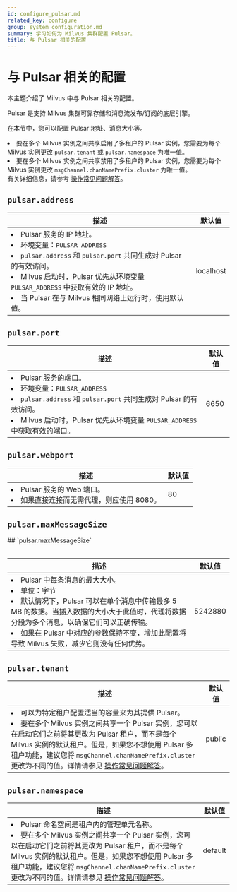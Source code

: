 ```yaml
---
id: configure_pulsar.md
related_key: configure
group: system_configuration.md
summary: 学习如何为 Milvus 集群配置 Pulsar。
title: 与 Pulsar 相关的配置
---
```


# 与 Pulsar 相关的配置

本主题介绍了 Milvus 中与 Pulsar 相关的配置。

Pulsar 是支持 Milvus 集群可靠存储和消息流发布/订阅的底层引擎。

在本节中，您可以配置 Pulsar 地址、消息大小等。

<div class="alert note">
<li>要在多个 Milvus 实例之间共享启用了多租户的 Pulsar 实例，您需要为每个 Milvus 实例更改 <code>pulsar.tenant</code> 或 <code>pulsar.namespace</code> 为唯一值。</li>
<li>要在多个 Milvus 实例之间共享禁用了多租户的 Pulsar 实例，您需要为每个 Milvus 实例更改 <code>msgChannel.chanNamePrefix.cluster</code> 为唯一值。</li>
有关详细信息，请参考 <a href="operational_faq.md#Can-I-share-a-Pulsar-instance-among-multiple-Milvus-instances">操作常见问题解答</a>。
</div>

## `pulsar.address`

<table id="pulsar.address">
  <thead>
    <tr>
      <th class="width80">描述</th>
      <th class="width20">默认值</th> 
    </tr>
  </thead>
  <tbody>
    <tr>
      <td>
        <li>Pulsar 服务的 IP 地址。</li>
        <li>环境变量：<code>PULSAR_ADDRESS</code></li>
        <li><code>pulsar.address</code> 和 <code>pulsar.port</code> 共同生成对 Pulsar 的有效访问。</li>
        <li>Milvus 启动时，Pulsar 优先从环境变量 <code>PULSAR_ADDRESS</code> 中获取有效的 IP 地址。</li>
        <li>当 Pulsar 在与 Milvus 相同网络上运行时，使用默认值。</li>
      </td>
      <td>localhost</td>
    </tr>
  </tbody>
</table>

## `pulsar.port`

<table id="pulsar.port">
  <thead>
    <tr>
      <th class="width80">描述</th>
      <th class="width20">默认值</th> 
    </tr>
  </thead>
  <tbody>
    <tr>
      <td>
        <li>Pulsar 服务的端口。</li>
        <li>环境变量：<code>PULSAR_ADDRESS</code></li>
        <li><code>pulsar.address</code> 和 <code>pulsar.port</code> 共同生成对 Pulsar 的有效访问。</li>
        <li>Milvus 启动时，Pulsar 优先从环境变量 <code>PULSAR_ADDRESS</code> 中获取有效的端口。</li>
      </td>
      <td>6650</td>
    </tr>
  </tbody>
</table>

## `pulsar.webport`

<table id="pulsar.webport">
  <thead>
    <tr>
      <th class="width80">描述</th>
      <th class="width20">默认值</th> 
    </tr>
  </thead>
  <tbody>
    <tr>
      <td>
        <li>Pulsar 服务的 Web 端口。</li>
        <li>如果直接连接而无需代理，则应使用 8080。</li>
      </td>
      <td>80</td>
    </tr>
  </tbody>
</table>

## `pulsar.maxMessageSize`

<table id="pulsar.maxMessageSize">
  <thead>
    <tr>
## `pulsar.maxMessageSize`

<table id="pulsar.maxMessageSize">
  <thead>
    <tr>
      <th class="width80">描述</th>
      <th class="width20">默认值</th> 
    </tr>
  </thead>
  <tbody>
    <tr>
      <td>
        <li>Pulsar 中每条消息的最大大小。</li>
        <li>单位：字节</li>
        <li>默认情况下，Pulsar 可以在单个消息中传输最多 5 MB 的数据。当插入数据的大小大于此值时，代理将数据分段为多个消息，以确保它们可以正确传输。</li>
        <li>如果在 Pulsar 中对应的参数保持不变，增加此配置将导致 Milvus 失败，减少它则没有任何优势。</li>
      </td>
      <td>5242880</td>
    </tr>
  </tbody>
</table>

## `pulsar.tenant`

<table id="pulsar.tenant">
  <thead>
    <tr>
      <th class="width80">描述</th>
      <th class="width20">默认值</th> 
    </tr>
  </thead>
  <tbody>
    <tr>
      <td>
        <li>可以为特定租户配置适当的容量来为其提供 Pulsar。</li>
        <li>要在多个 Milvus 实例之间共享一个 Pulsar 实例，您可以在启动它们之前将其更改为 Pulsar 租户，而不是每个 Milvus 实例的默认租户。但是，如果您不想使用 Pulsar 多租户功能，建议您将 <code>msgChannel.chanNamePrefix.cluster</code> 更改为不同的值。详情请参见 <a href="operational_faq.md#Can-I-share-a-Pulsar-instance-among-multiple-Milvus-instances">操作常见问题解答</a>。</li>
      </td>
      <td>public</td>
    </tr>
  </tbody>
</table>

## `pulsar.namespace`

<table id="pulsar.namespace">
  <thead>
    <tr>
      <th class="width80">描述</th>
      <th class="width20">默认值</th> 
    </tr>
  </thead>
  <tbody>
    <tr>
      <td>
        <li>Pulsar 命名空间是租户内的管理单元名称。</li>
        <li>要在多个 Milvus 实例之间共享一个 Pulsar 实例，您可以在启动它们之前将其更改为 Pulsar 租户，而不是每个 Milvus 实例的默认租户。但是，如果您不想使用 Pulsar 多租户功能，建议您将 <code>msgChannel.chanNamePrefix.cluster</code> 更改为不同的值。详情请参见 <a href="operational_faq.md#Can-I-share-a-Pulsar-instance-among-multiple-Milvus-instances">操作常见问题解答</a>。</li>
      </td>
      <td>default</td>
    </tr>
  </tbody>
</table>